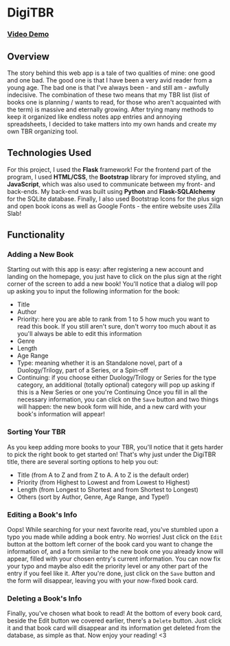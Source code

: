 # DigiTBR

### [Video Demo](https://youtu.be/2JBE9cNvk3c)

## Overview
The story behind this web app is a tale of two qualities of mine: one good and one bad. The good one is that I have been a very avid reader from a young age. The bad one is that I've always been - and still am - awfully indecisive. The combination of these two means that my TBR list (list of books one is planning / wants to read, for those who aren't acquainted with the term) is massive and eternally growing. After trying many methods to keep it organized like endless notes app entries and annoying spreadsheets, I decided to take matters into my own hands and create my own TBR organizing tool.

## Technologies Used
For this project, I used the **Flask** framework! For the frontend part of the program, I used **HTML/CSS**, the **Bootstrap** library for improved styling, and **JavaScript**, which was also used to communicate between my front- and back-ends.
My back-end was built using **Python** and **Flask-SQLAlchemy** for the SQLite database.
Finally, I also used Bootstrap Icons for the plus sign and open book icons as well as Google Fonts - the entire website uses Zilla Slab!

## Functionality
### Adding a New Book
Starting out with this app is easy: after registering a new account and landing on the homepage, you just have to click on the plus sign at the right corner of the screen to add a new book! You'll notice that a dialog will pop up asking you to input the following information for the book:
* Title
* Author
* Priority: here you are able to rank from 1 to 5 how much you want to read this book. If you still aren't sure, don't worry too much about it as you'll always be able to edit this information
* Genre
* Length
* Age Range
* Type: meaning whether it is an Standalone novel, part of a Duology/Trilogy, part of a Series, or a Spin-off
* Continuing: if you choose either Duology/Trilogy or Series for the type category, an additional (totally optional) category will pop up asking if this is a New Series or one you're Continuing
Once you fill in all the necessary information, you can click on the `Save` button and two things will happen: the new book form will hide, and a new card with your book's information will appear!

### Sorting Your TBR
As you keep adding more books to your TBR, you'll notice that it gets harder to pick the right book to get started on! That's why just under the DigiTBR title, there are several sorting options to help you out:
* Title (from A to Z and from Z to A. A to Z is the default order)
* Priority (from Highest to Lowest and from Lowest to Highest)
* Length (from Longest to Shortest and from Shortest to Longest)
* Others (sort by Author, Genre, Age Range, and Type!)

### Editing a Book's Info
Oops! While searching for your next favorite read, you've stumbled upon a typo you made while adding a book entry. No worries! Just click on the `Edit` button at the bottom left corner of the book card you want to change the information of, and a form similar to the new book one you already know will appear, filled with your chosen entry's current information. You can now fix your typo and maybe also edit the priority level or any other part of the entry if you feel like it. After you're done, just click on the `Save` button and the form will disappear, leaving you with your now-fixed book card.

### Deleting a Book's Info
Finally, you've chosen what book to read! At the bottom of every book card, beside the Edit button we covered earlier, there's a `Delete` button. Just click it and that book card will disappear and its information get deleted from the database, as simple as that. Now enjoy your reading! <3